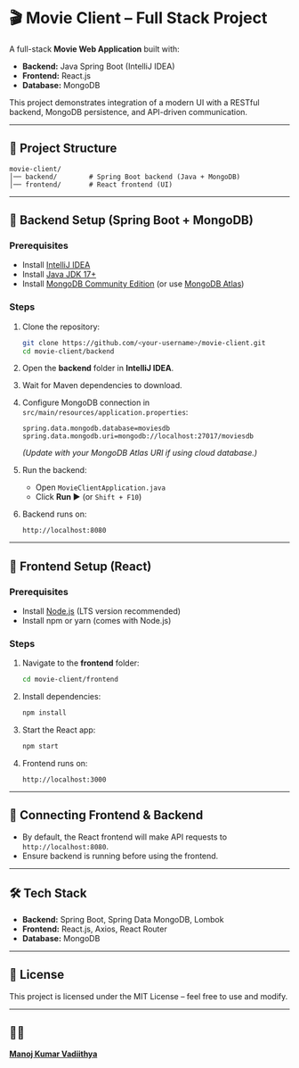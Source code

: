 # 🎬 Movie Client – Full Stack Project

A full-stack **Movie Web Application** built with:
- **Backend:** Java Spring Boot (IntelliJ IDEA)
- **Frontend:** React.js
- **Database:** MongoDB

This project demonstrates integration of a modern UI with a RESTful backend, MongoDB persistence, and API-driven communication.

---

## 📂 Project Structure
```
movie-client/
│── backend/        # Spring Boot backend (Java + MongoDB)
│── frontend/       # React frontend (UI)
```

---

## 🚀 Backend Setup (Spring Boot + MongoDB)

### Prerequisites
- Install [IntelliJ IDEA](https://www.jetbrains.com/idea/download/)
- Install [Java JDK 17+](https://adoptium.net/)  
- Install [MongoDB Community Edition](https://www.mongodb.com/try/download/community) (or use [MongoDB Atlas](https://www.mongodb.com/atlas))

### Steps
1. Clone the repository:
   ```bash
   git clone https://github.com/<your-username>/movie-client.git
   cd movie-client/backend
   ```

2. Open the **backend** folder in **IntelliJ IDEA**.

3. Wait for Maven dependencies to download.

4. Configure MongoDB connection in `src/main/resources/application.properties`:
   ```properties
   spring.data.mongodb.database=moviesdb
   spring.data.mongodb.uri=mongodb://localhost:27017/moviesdb
   ```

   *(Update with your MongoDB Atlas URI if using cloud database.)*

5. Run the backend:
   - Open `MovieClientApplication.java`
   - Click **Run ▶** (or `Shift + F10`)

6. Backend runs on:
   ```
   http://localhost:8080
   ```

---

## 🎨 Frontend Setup (React)

### Prerequisites
- Install [Node.js](https://nodejs.org/) (LTS version recommended)
- Install npm or yarn (comes with Node.js)

### Steps
1. Navigate to the **frontend** folder:
   ```bash
   cd movie-client/frontend
   ```

2. Install dependencies:
   ```bash
   npm install
   ```

3. Start the React app:
   ```bash
   npm start
   ```

4. Frontend runs on:
   ```
   http://localhost:3000
   ```

---

## 🔗 Connecting Frontend & Backend
- By default, the React frontend will make API requests to `http://localhost:8080`.  
- Ensure backend is running before using the frontend.

---

## 🛠️ Tech Stack
- **Backend:** Spring Boot, Spring Data MongoDB, Lombok
- **Frontend:** React.js, Axios, React Router
- **Database:** MongoDB

---

## 📜 License
This project is licensed under the MIT License – feel free to use and modify.

---

## 👨‍💻 
**[Manoj Kumar Vadiithya](https://github.com/ManojKumarVadiithya)**
